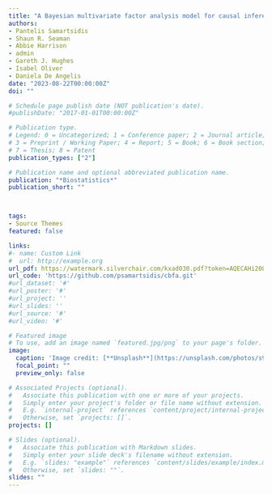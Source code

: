 ```yaml
---
title: "A Bayesian multivariate factor analysis model for causal inference using time series observational data on mixed outcomes"
authors:
- Pantelis Samartsidis
- Shaun R. Seaman
- Abbie Harrison
- admin
- Gareth J. Hughes
- Isabel Oliver
- Daniela De Angelis
date: "2023-08-22T00:00:00Z"
doi: ""

# Schedule page publish date (NOT publication's date).
#publishDate: "2017-01-01T00:00:00Z"

# Publication type.
# Legend: 0 = Uncategorized; 1 = Conference paper; 2 = Journal article;
# 3 = Preprint / Working Paper; 4 = Report; 5 = Book; 6 = Book section;
# 7 = Thesis; 8 = Patent
publication_types: ["2"]

# Publication name and optional abbreviated publication name.
publication: "*Biostatistics*"
publication_short: ""



tags:
- Source Themes
featured: false

links:
#- name: Custom Link
#  url: http://example.org
url_pdf: https://watermark.silverchair.com/kxad030.pdf?token=AQECAHi208BE49Ooan9kkhW_Ercy7Dm3ZL_9Cf3qfKAc485ysgAAA4owggOGBgkqhkiG9w0BBwagggN3MIIDcwIBADCCA2wGCSqGSIb3DQEHATAeBglghkgBZQMEAS4wEQQMz9BWcWixcLYNRJRRAgEQgIIDPWsk1t8SAzhtsl7VM40r3eEeecKeLaJ5AY1h-GbpSP6xQti0hLr_EH75eomXWHvv9XZRqy3IX5VrzSX1Joc9KNcl2ZI7bPQdhcIU4N6UamWO_vXgF9tYwzpx0mChIkFimg6MOO2X6kuPRsZWo8HDtfoWNJe_VU7lYfN2miRpbUPo4EyueNe58C6tgG1CkTeNsR1T9jKVokMKObCOW-G6-M6GO9Qvfmogc7CcMKA3ONa5JJWa_lggIEuQ5wGfObFOBVxFcLgqWt6dzi-f8jQR2e-YkbEzvVrCxMe_aWYRSIMApBPakUPwChOzpTC5zIqOemmFyiOjiGeIAYFW_b4PmVGg8VaTAco7HFKIj9xGUA55Bbd1YkkuBi31nP-SrBPeJgBHL5LnSTzqEUN4z2lLkMnePe1QERAdt48Yb3f68dysZ-bOiG2fVOELnyvI9M5QojPMBWbfseQ8II1t3lD32RFFHGpphJRs4SFu8aKGEpuIgjlVwEl_QYmL3hEw0knfD08LkTyb78pf0urNqAu6iz2HqwpGnB5RiVDGQMt9mJrcaSoMB4qltJrQKEjd1cq6kD6bUBA-IOSjMpbl79uKz1hnO3MIlZKzT8EC2_VS7KxZSbJdPMdOeq3FX2x8YnDHe2uUjfRRm2LP5rkpBYm9XiFu3hadyt8Oa9s-yZ6UlYa9yV3UoO2EH2-MoJJyk1wEE_pmPYzlT0RXZMF4yx1nAEihHpCTqF84fqf5Hm2tWBLh2oFwPAw0AROk7dBPz1uBGzyEKvskUz5hQCe_eEQUSEJMkowzV3CZlbCJxWgYzPy0UHAVKLdLRE8v4AkFOvLz3LSo7gl52OZ8JePSCmPQpE4uClaoo6MRSareVc_lNm6AO5SNlZ7QBAeU7-q6wMef7K2hHcaga1zBCTDy7OGfWxhsbTtAs3sHrjsDMmcB1OhBl2eG-KYYvGstVTVdRbETYaIngmm2BPaXZdzV1WwNN4b6LvOMG3q4TTOdmYBnB_3eSsKkQJ-rGTWZFV26JC5sy1adDjDcfRYAJFuTcKuhJkbpVxl9GOu1bHIPIFR0JZdlNz6zrdcfUewbHr6ynq8Q13IozMg4NPVhCPWqwRw
url_code: 'https://github.com/psamartsidis/cbfa.git'
#url_dataset: '#'
#url_poster: '#'
#url_project: ''
#url_slides: ''
#url_source: '#'
#url_video: '#'

# Featured image
# To use, add an image named `featured.jpg/png` to your page's folder. 
image:
  caption: 'Image credit: [**Unsplash**](https://unsplash.com/photos/s9CC2SKySJM)'
  focal_point: ""
  preview_only: false

# Associated Projects (optional).
#   Associate this publication with one or more of your projects.
#   Simply enter your project's folder or file name without extension.
#   E.g. `internal-project` references `content/project/internal-project/index.md`.
#   Otherwise, set `projects: []`.
projects: []

# Slides (optional).
#   Associate this publication with Markdown slides.
#   Simply enter your slide deck's filename without extension.
#   E.g. `slides: "example"` references `content/slides/example/index.md`.
#   Otherwise, set `slides: ""`.
slides: ""
---
```


